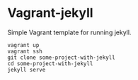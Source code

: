 # Vagrant-jekyll
Simple Vagrant template for running jekyll.

    vagrant up
    vagrant ssh
    git clone some-project-with-jekyll 
    cd some-project-with-jekyll
    jekyll serve

